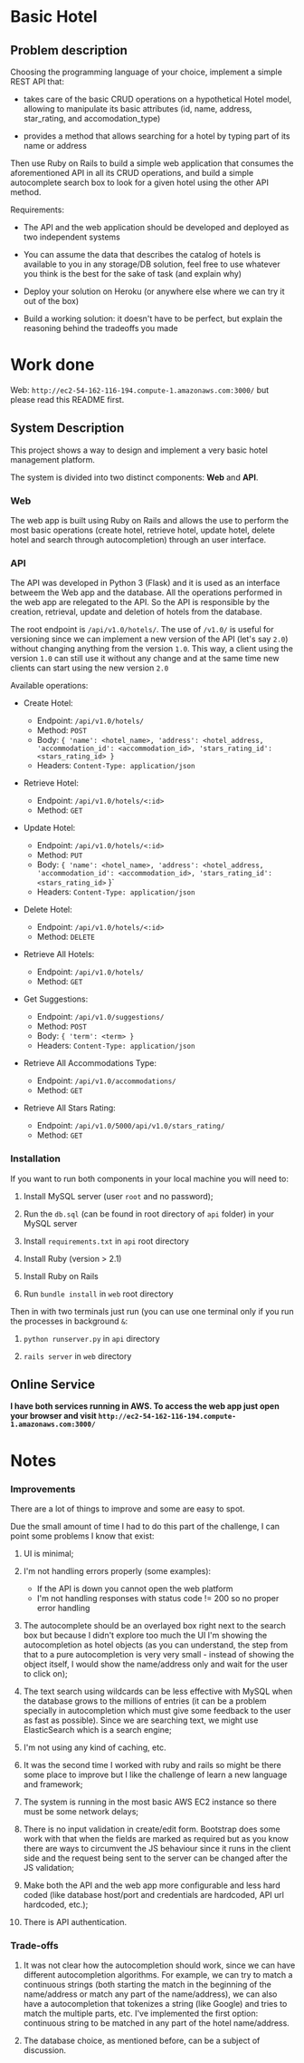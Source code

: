 # Basic Hotel

## Problem description

Choosing the programming language of your choice, implement a simple REST API that:
* takes care of the basic CRUD operations on a hypothetical Hotel model, allowing to manipulate its basic attributes (id, name, address, star_rating, and accomodation_type)

* provides a method that allows searching for a hotel by typing part of its name or address

Then use Ruby on Rails to build a simple web application that consumes the aforementioned API in all its CRUD operations, and build a simple autocomplete search box to look for a given hotel using the other API method.

Requirements:

* The API and the web application should be developed and deployed as two independent systems

* You can assume the data that describes the catalog of hotels is available to you in any storage/DB solution, feel free to use whatever you think is the best for the sake of task (and explain why)

* Deploy your solution on Heroku (or anywhere else where we can try it out of the box)

* Build a working solution: it doesn't have to be perfect, but explain the reasoning behind the trade­offs you made


# Work done

Web: `http://ec2-54-162-116-194.compute-1.amazonaws.com:3000/` but please read this README first.

## System Description
This project shows a way to design and implement a very basic hotel management platform.

The system is divided into two distinct components: **Web** and **API**.

### Web
The web app is built using Ruby on Rails and allows the use to perform the most basic operations (create hotel, retrieve hotel, update hotel, delete hotel and search through autocompletion) through an user interface.

### API
The API was developed in Python 3 (Flask) and it is used as an interface betweem the Web app and the database. All the operations performed in the web app are relegated to the API. So the API is responsible by the creation, retrieval, update and deletion of hotels from the database.

The root endpoint is `/api/v1.0/hotels/`. The use of `/v1.0/` is useful for versioning since we can implement a new version of the API (let's say `2.0`) without changing anything from the version `1.0`. This way, a client using the version `1.0` can still use it without any change and at the same time new clients can start using the new version `2.0`

Available operations:
* Create Hotel:
  * Endpoint: `/api/v1.0/hotels/`
  * Method: `POST`
  * Body: `{
 	'name': <hotel_name>,
 	'address': <hotel_address,
 	'accommodation_id': <accommodation_id>,
 	'stars_rating_id': <stars_rating_id>
 }`
  * Headers: `Content-Type: application/json`

* Retrieve Hotel:
  * Endpoint: `/api/v1.0/hotels/<:id>`
  * Method: `GET`

* Update Hotel:
  * Endpoint: `/api/v1.0/hotels/<:id>`
  * Method: `PUT`
  * Body: `{
 	'name': <hotel_name>,
 	'address': <hotel_address,
 	'accommodation_id': <accommodation_id>,
 	'stars_rating_id': <stars_rating_id>`
 }`
  * Headers: `Content-Type: application/json`

* Delete Hotel:
  * Endpoint: `/api/v1.0/hotels/<:id>`
  * Method: `DELETE`

* Retrieve All Hotels:
  * Endpoint: `/api/v1.0/hotels/`
  * Method: `GET`

* Get Suggestions:
  * Endpoint: `/api/v1.0/suggestions/`
  * Method: `POST`
  * Body: `{
 	'term': <term>
 }`
  * Headers: `Content-Type: application/json`

* Retrieve All Accommodations Type:
  * Endpoint: `/api/v1.0/accommodations/`
  * Method: `GET`

* Retrieve All Stars Rating:
  * Endpoint: `/api/v1.0/5000/api/v1.0/stars_rating/`
  * Method: `GET`


### Installation
If you want to run both components in your local machine you will need to:

1. Install MySQL server (user `root` and no password);

2. Run the `db.sql` (can be found in root directory of `api` folder) in your MySQL server

3. Install `requirements.txt` in `api` root directory

4. Install Ruby (version > 2.1)

5. Install Ruby on Rails

6. Run `bundle install` in `web` root directory

Then in with two terminals just run (you can use one terminal only if you run the processes in background `&`:

1. `python runserver.py` in `api` directory

2. `rails server` in `web` directory

## Online Service
**I have both services running in AWS. To access the web app just open your browser and visit `http://ec2-54-162-116-194.compute-1.amazonaws.com:3000/`**

# Notes

### Improvements
There are a lot of things to improve and some are easy to spot. 

Due the small amount of time I had to do this part of the challenge, I can point some problems I know that exist:

1. UI is minimal;

2. I'm not handling errors properly (some examples):
    * If the API is down you cannot open the web platform
    * I'm not handling responses with status code != 200 so no proper error handling

3. The autocomplete should be an overlayed box right next to the search box but because I didn't explore too much the UI I'm showing the autocompletion as hotel objects (as you can understand, the step from that to a pure autocompletion is very very small - instead of showing the object itself, I would show the name/address only and wait for the user to click on);

4. The text search using wildcards can be less effective with MySQL when the database grows to the millions of entries (it can be a problem specially in autocompletion which must give some feedback to the user as fast as possible). Since we are searching text, we might use ElasticSearch which is a search engine;

5. I'm not using any kind of caching, etc.

6. It was the second time I worked with ruby and rails so might be there some place to improve but I like the challenge of learn a new language and framework;

7. The system is running in the most basic AWS EC2 instance so there must be some network delays;

8. There is no input validation in create/edit form. Bootstrap does some work with that when the fields are marked as required but as you know there are ways to circumvent the JS behaviour since it runs in the client side and the request being sent to the server can be changed after the JS validation;

9. Make both the API and the web app more configurable and less hard coded (like database host/port and credentials are hardcoded, API url hardcoded, etc.);

10. There is API authentication.

### Trade-offs
1. It was not clear how the autocompletion should work, since we can have different autocompletion algorithms. For example, we can try to match a continuous strings (both starting the match in the beginning of the name/address or match any part of the name/address), we can also have a autocompletion that tokenizes a string (like Google) and tries to match the multiple parts, etc. I've implemented the first option: continuous string to be matched in any part of the hotel name/address.

2. The database choice, as mentioned before, can be a subject of discussion.
